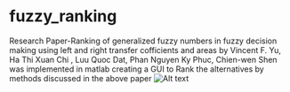 # fuzzy_ranking
Research Paper-Ranking of generalized fuzzy numbers in fuzzy decision making using left and right transfer cofficients and areas by Vincent F. Yu, Ha Thi Xuan Chi , Luu Quoc Dat, Phan Nguyen Ky Phuc, Chien-wen Shen was implemented in matlab creating a GUI to Rank the alternatives by methods discussed in the above paper
![Alt text](http://i60.tinypic.com/2qiwg2c.jpg"GUI")
